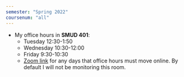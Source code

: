 ```yaml
---
semester: "Spring 2022"
coursenum: "all"
---
```

* My office hours in **SMUD 401**: 
    * Tuesday 12:30-1:50
    * Wednesday 10:30-12:00
    * Friday 9:30-10:30
    * [Zoom link](https://amherstcollege.zoom.us/j/97816492611?pwd=VnFGcktXWTFXc2lTa2tXQVlkMU5Vdz09) for any days that office hours must move online. By default I will not be monitoring this room.
